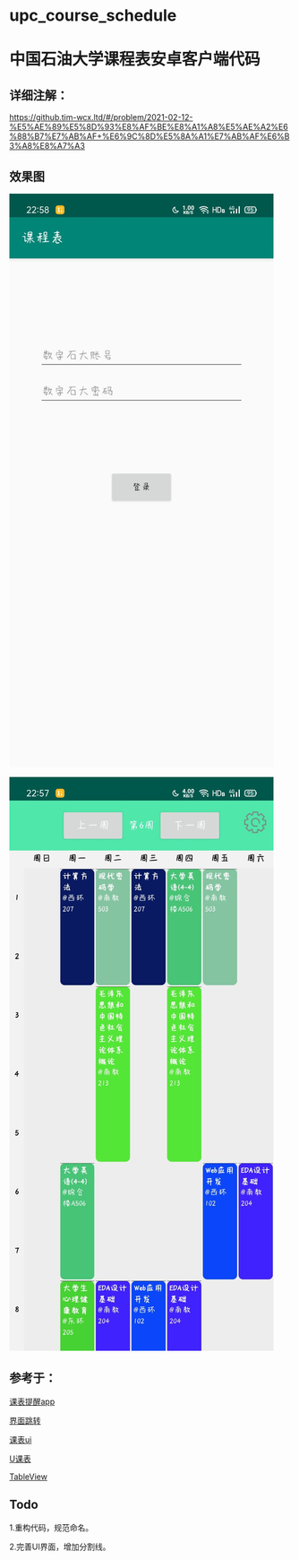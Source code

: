 # upc_course_schedule
# 中国石油大学课程表安卓客户端代码
## 详细注解：

https://github.tim-wcx.ltd/#/problem/2021-02-12-%E5%AE%89%E5%8D%93%E8%AF%BE%E8%A1%A8%E5%AE%A2%E6%88%B7%E7%AB%AF+%E6%9C%8D%E5%8A%A1%E7%AB%AF%E6%B3%A8%E8%A7%A3

## 效果图

![](https://raw.githubusercontent.com/WCX1024979076/image1/master/img/20210212225948.jpg)

![](https://raw.githubusercontent.com/WCX1024979076/image1/master/img/20210212225900.jpg)


## 参考于：
[课表提醒app](https://blog.csdn.net/ns_code/article/details/11269957?utm_medium=distribute.pc_relevant.none-task-blog-baidujs_title-3&spm=1001.2101.3001.4242)

[界面跳转](https://blog.csdn.net/matken/article/details/105820665)

[课表ui](https://www.wanandroid.com/blog/show/2117)

[U课表](https://github.com/Wangs121/UPC_Schedule)

[TableView](https://github.com/DevMeteor/TableView)

## Todo
1.重构代码，规范命名。

2.完善UI界面，增加分割线。




